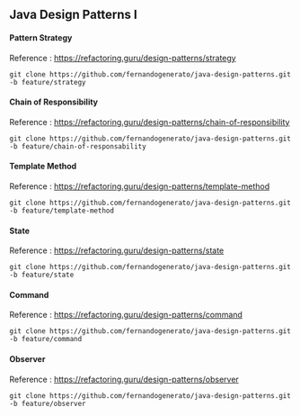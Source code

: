 ## Java Design Patterns I 

#### Pattern Strategy
Reference : https://refactoring.guru/design-patterns/strategy
```git
git clone https://github.com/fernandogenerato/java-design-patterns.git -b feature/strategy
```
#### Chain of Responsibility
Reference : https://refactoring.guru/design-patterns/chain-of-responsibility
```git
git clone https://github.com/fernandogenerato/java-design-patterns.git -b feature/chain-of-responsability
```
#### Template Method
Reference : https://refactoring.guru/design-patterns/template-method
```git
git clone https://github.com/fernandogenerato/java-design-patterns.git -b feature/template-method
```
#### State
Reference : https://refactoring.guru/design-patterns/state
```git
git clone https://github.com/fernandogenerato/java-design-patterns.git -b feature/state
```
#### Command
Reference : https://refactoring.guru/design-patterns/command
```git
git clone https://github.com/fernandogenerato/java-design-patterns.git -b feature/command
```
#### Observer
Reference : https://refactoring.guru/design-patterns/observer
```git
git clone https://github.com/fernandogenerato/java-design-patterns.git -b feature/observer
```

